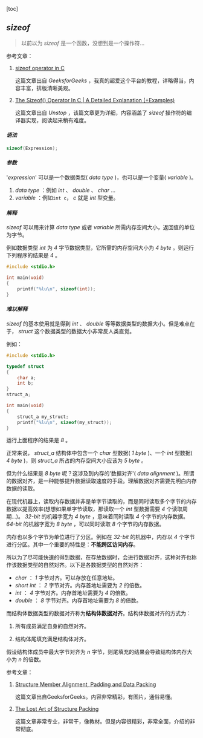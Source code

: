 [toc]

## *sizeof*

> 以前以为 *sizeof* 是一个函数，没想到是一个操作符...

参考文章：

1. [sizeof operator in C](https://www.geeksforgeeks.org/sizeof-operator-c/?ref=lbp)
    
    这篇文章出自 *GeeksforGeeks* ，我真的超爱这个平台的教程，详略得当，内容丰富，排版清晰美观。

2. [The Sizeof() Operator In C | A Detailed Explanation (+Examples)](https://unstop.com/blog/sizeof-operator-in-c)
    
    这篇文章出自 *Unstop* ，该篇文章更为详细，内容涵盖了 *sizeof* 操作符的编译器实现，阅读起来稍有难度。

#### *语法*

``` c
sizeof(Expression);
```

#### *参数*

'*expression*' 可以是一个数据类型( *data type* )，也可以是一个变量( *variable* )。

1.  *data type* ：例如 *int* 、 *double* 、 *char* ...
2.  *variable* ：例如`int c`， *c* 就是 *int* 型变量。

#### *解释*

 *sizeof* 可以用来计算 *data type* 或者 *variable* 所需内存空间大小，返回值的单位为字节。

例如数据类型 *int* 为 *4* 字节数据类型，它所需的内存空间大小为 *4 byte* 。则运行下列程序的结果是 *4* 。

``` c
#include <stdio.h>

int main(void)
{
    printf("%lu\n", sizeof(int));
}
```

#### *难以解释*

 *sizeof* 的基本使用就是得到 *int* 、 *double* 等等数据类型的数据大小。但是难点在于， *struct* 这个数据类型的数据大小非常反人类直觉。

例如：

``` c
#include <stdio.h>

typedef struct
{
    char a;
    int b;
}
struct_a;

int main(void)
{
    struct_a my_struct;
    printf("%lu\n", sizeof(my_struct));
}
```

运行上面程序的结果是 *8* 。

正常来说， *struct_a* 结构体中包含一个 *char* 型数据( *1 byte* )、一个 *int* 型数据( *4 byte* )，则 *struct_a* 所占的内存空间大小应该为 *5 byte* 。

但为什么结果是 *8 byte* 呢？这涉及到内存的'数据对齐'( *data alignment* )。所谓的数据对齐，是一种能够提升数据读取速度的手段。理解数据对齐需要先明白内存数据的读取。

在现代机器上，读取内存数据并非是单字节读取的，而是同时读取多个字节的内存数据以提高效率(想想如果单字节读取，那读取一个 *int* 型数据需要 *4* 个读取周期...)。 *32-bit* 的机器字宽为 *4 byte* ，意味着同时读取 *4* 个字节的内存数据。 *64-bit* 的机器字宽为 *8 byte* ，可以同时读取 *8* 个字节的内存数据。

内存也以多个字节为单位进行了分区。例如在 *32-bit* 的机器中，内存以 *4* 个字节进行分区。其中一个重要的特性是：**不能跨区访问内存**。

所以为了尽可能快速的得到数据，在存放数据时，会进行数据对齐，这种对齐也称作该数据类型的自然对齐。以下是各数据类型的自然对齐：

-  *char* ： *1* 字节对齐。可以存放在任意地址。
-  *short int* ： *2* 字节对齐。内存首地址需要为 *2* 的倍数。
-  *int* ： *4* 字节对齐。内存首地址需要为 *4* 的倍数。
-  *double*  ： *8* 字节对齐。内存首地址需要为 *8* 的倍数。

而结构体数据类型的数据对齐称为**结构体数据对齐**。结构体数据对齐的方式为：

1. 所有成员满足自身的自然对齐。

2. 结构体尾填充满足结构体对齐。

假设结构体成员中最大字节对齐为 *n* 字节，则尾填充的结果会导致结构体内存大小为 *n* 的倍数。

参考文章：

1. [Structure Member Alignment, Padding and Data Packing](https://www.geeksforgeeks.org/structure-member-alignment-padding-and-data-packing/)
    
    这篇文章出自GeeksforGeeks。内容非常精彩，有图片，通俗易懂。

2. [The Lost Art of Structure Packing](http://www.catb.org/esr/structure-packing/)

    这篇文章非常专业，非常干，像教材。但是内容很精彩，非常全面，介绍的非常彻底。
